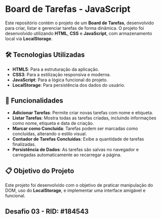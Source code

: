 # Board de Tarefas - JavaScript

Este repositório contém o projeto de um **Board de Tarefas**, desenvolvido para criar, listar e gerenciar tarefas de forma dinâmica. O projeto foi desenvolvido utilizando **HTML**, **CSS** e **JavaScript**, com armazenamento local via **LocalStorage**.

## 🛠️ Tecnologias Utilizadas

- **HTML5**: Para a estruturação da aplicação.
- **CSS3**: Para a estilização responsiva e moderna.
- **JavaScript**: Para a lógica funcional do projeto.
- **LocalStorage**: Para persistência dos dados do usuário.

## 🎨 Funcionalidades

- **Adicionar Tarefas**: Permite criar novas tarefas com nome e etiqueta.
- **Listar Tarefas**: Mostra todas as tarefas criadas, incluindo informações como nome, etiqueta e data de criação.
- **Marcar como Concluída**: Tarefas podem ser marcadas como concluídas, alterando o estilo visual.
- **Contador de Tarefas Concluídas**: Exibe a quantidade de tarefas finalizadas.
- **Persistência de Dados**: As tarefas são salvas no navegador e carregadas automaticamente ao recarregar a página.

## 📋 Objetivo do Projeto

Este projeto foi desenvolvido com o objetivo de praticar manipulação do DOM, uso do **LocalStorage**, e implementar uma interface amigável e funcional.

## Desafio 03 - RID: #184543
